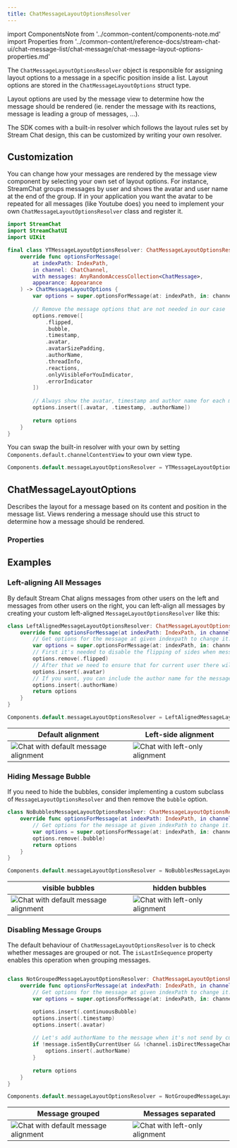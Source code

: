 ```yaml
---
title: ChatMessageLayoutOptionsResolver
---
```


import ComponentsNote from '../common-content/components-note.md'
import Properties from '../common-content/reference-docs/stream-chat-ui/chat-message-list/chat-message/chat-message-layout-options-properties.md'

The `ChatMessageLayoutOptionsResolver` object is responsible for assigning layout options to a message in a specific position inside a list. Layout options are stored in the `ChatMessageLayoutOptions` struct type.

Layout options are used by the message view to determine how the message should be rendered (ie. render the message with its reactions, message is leading a group of messages, ...).

The SDK comes with a built-in resolver which follows the layout rules set by Stream Chat design, this can be customized by writing your own resolver.

## Customization

You can change how your messages are rendered by the message view component by selecting your own set of layout options. For instance, StreamChat groups messages by user and shows the avatar and user name at the end of the group. If in your application you want the avatar to be repeated for all messages (like Youtube does) you need to implement your own `ChatMessageLayoutOptionsResolver` class and register it.

```swift
import StreamChat
import StreamChatUI
import UIKit

final class YTMessageLayoutOptionsResolver: ChatMessageLayoutOptionsResolver {
    override func optionsForMessage(
        at indexPath: IndexPath,
        in channel: ChatChannel,
        with messages: AnyRandomAccessCollection<ChatMessage>,
        appearance: Appearance
    ) -> ChatMessageLayoutOptions {
        var options = super.optionsForMessage(at: indexPath, in: channel, with: messages, appearance: appearance)
        
        // Remove the message options that are not needed in our case
        options.remove([
            .flipped,
            .bubble,
            .timestamp,
            .avatar,
            .avatarSizePadding,
            .authorName,
            .threadInfo,
            .reactions,
            .onlyVisibleForYouIndicator,
            .errorIndicator
        ])
        
        // Always show the avatar, timestamp and author name for each message
        options.insert([.avatar, .timestamp, .authorName])
        
        return options
    }
}
```

You can swap the built-in resolver with your own by setting `Components.default.channelContentView` to your own view type.

```swift
Components.default.messageLayoutOptionsResolver = YTMessageLayoutOptionsResolver()
```

<ComponentsNote />

## ChatMessageLayoutOptions

Describes the layout for a message based on its content and position in the message list. Views rendering a message should use this struct to determine how a message should be rendered.

### Properties

<Properties />

## Examples

### Left-aligning All Messages

By default Stream Chat aligns messages from other users on the left and messages from other users on the right, you can left-align all messages by creating your custom left-aligned `MessageLayoutOptionsResolver` like this:
 
 ```swift
 class LeftAlignedMessageLayoutOptionsResolver: ChatMessageLayoutOptionsResolver {
     override func optionsForMessage(at indexPath: IndexPath, in channel: _ChatChannel<NoExtraData>, with messages: AnyRandomAccessCollection<_ChatMessage<NoExtraData>>, appearance: Appearance) -> ChatMessageLayoutOptions {
         // Get options for the message at given indexpath to change it. 
         var options = super.optionsForMessage(at: indexPath, in: channel, with: messages, appearance: appearance)
         // First it's needed to disable the flipping of sides when messages is sent from current user
         options.remove(.flipped)
         // After that we need to ensure that for current user there will be avatar included in the message.
         options.insert(.avatar)
         // If you want, you can include the author name for the message as well.
         options.insert(.authorName)
         return options
     }
 }
 ```

```swift
Components.default.messageLayoutOptionsResolver = LeftAlignedMessageLayoutOptionsResolver()
```

| Default alignment | Left-side alignment |
| ------------- | ------------- |
| ![Chat with default message alignment](../assets/message-layout-default.png)  | ![Chat with left-only alignment](../assets/message-layout-left.png)  |

### Hiding Message Bubble

If you need to hide the bubbles, consider implementing a custom subclass of `MessageLayoutOptionsResolver` and then remove the `bubble` option.

```swift
class NoBubblesMessageLayoutOptionsResolver: ChatMessageLayoutOptionsResolver {
    override func optionsForMessage(at indexPath: IndexPath, in channel: _ChatChannel<NoExtraData>, with messages: AnyRandomAccessCollection<_ChatMessage<NoExtraData>>, appearance: Appearance) -> ChatMessageLayoutOptions {
        // Get options for the message at given indexPath to change it.
        var options = super.optionsForMessage(at: indexPath, in: channel, with: messages, appearance: appearance)
        options.remove(.bubble)
        return options
    }
}
``` 

```swift
Components.default.messageLayoutOptionsResolver = NoBubblesMessageLayoutOptionsResolver()
```

| visible bubbles | hidden bubbles |
| ------------- | ------------- |
| ![Chat with default message alignment](../assets/message-layout-default.png)  | ![Chat with left-only alignment](../assets/message-layout-nobubbles.png)  |

### Disabling Message Groups

The default behaviour of `ChatMessageLayoutOptionsResolver` is to check whether messages are grouped or not. 
The `isLastInSequence` property enables this operation when grouping messages. 

```swift

class NotGroupedMessageLayoutOptionsResolver: ChatMessageLayoutOptionsResolver {
    override func optionsForMessage(at indexPath: IndexPath, in channel: _ChatChannel<NoExtraData>, with messages: AnyRandomAccessCollection<_ChatMessage<NoExtraData>>, appearance: Appearance) -> ChatMessageLayoutOptions {
        // Get options for the message at given indexPath to change it.
        var options = super.optionsForMessage(at: indexPath, in: channel, with: messages, appearance: appearance)

        options.insert(.continuousBubble)
        options.insert(.timestamp)
        options.insert(.avatar)
        
        // Let's add authorName to the message when it's not send by current user.
        if !message.isSentByCurrentUser && !channel.isDirectMessageChannel {
            options.insert(.authorName)
        }
        
        return options
    }
}
``` 

```swift
Components.default.messageLayoutOptionsResolver = NotGroupedMessageLayoutOptionsResolver()
```

| Message grouped | Messages separated |
| ------------- | ------------- |
| ![Chat with default message alignment](../assets/message-layout-squared-grouping.png)  | ![Chat with left-only alignment](../assets/message-layout-squared-nogrouping.png)  |
